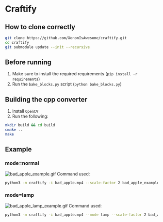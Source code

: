 # Craftify

## How to clone correctly
```bash
git clone https://github.com/XenonIsAwesome/craftify.git
cd craftify
git submodule update --init --recursive
```

## Before running
1. Make sure to install the required requirements (`pip install -r requirements`)
2. Run the `bake_blocks.py` script (`python bake_blocks.py`)


## Building the cpp converter
1. Install `OpenCV`
2. Run the following:
```bash
mkdir build && cd build
cmake ..
make
```

## Example

### mode=normal
![bad_apple_example.gif](bad_apple_example.gif)
Command used:
```bash
python3 -m craftify -i bad_apple.mp4 --scale-factor 2 bad_apple_example.mp4
```

### mode=lamp
![bad_apple_lamp_example.gif](bad_apple_lamp_example.gif)
Command used:
```bash
python3 -m craftify -i bad_apple.mp4 --mode lamp --scale-factor 2 bad_apple_lamp_example.mp4
```